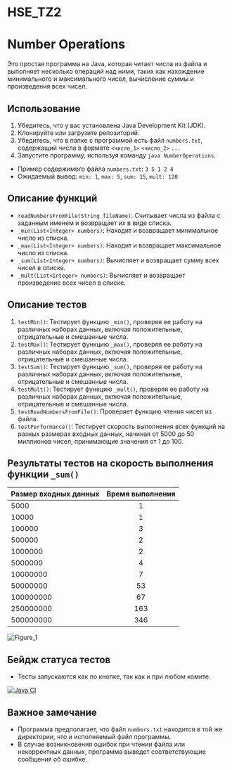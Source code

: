 # HSE_TZ2

# Number Operations

Это простая программа на Java, которая читает числа из файла и выполняет несколько операций над ними, таких как нахождение минимального и максимального чисел, вычисление суммы и произведения всех чисел.

## Использование

1. Убедитесь, что у вас установлена Java Development Kit (JDK).
2. Клонируйте или загрузите репозиторий.
3. Убедитесь, что в папке с программой есть файл `numbers.txt`, содержащий числа в формате `<число_1>` `<число_2>` `...`
4. Запустите программу, используя команду `java NumberOperations`.
- Пример содержимого файла `numbers.txt`: `3 5 1 2 4`
- Ожидаемый вывод: `min: 1`, `max: 5`, `sum: 15`, `mult: 120`

## Описание функций

- `readNumbersFromFile(String fileName)`: Считывает числа из файла с заданным именем и возвращает их в виде списка.
- `_min(List<Integer> numbers)`: Находит и возвращает минимальное число из списка.
- `_max(List<Integer> numbers)`: Находит и возвращает максимальное число из списка.
- `_sum(List<Integer> numbers)`: Вычисляет и возвращает сумму всех чисел в списке.
- `_mult(List<Integer> numbers)`: Вычисляет и возвращает произведение всех чисел в списке.

## Описание тестов

1. `testMin()`: Тестирует функцию `_min()`, проверяя ее работу на различных наборах данных, включая положительные, отрицательные и смешанные числа.
2. `testMax()`: Тестирует функцию `_max()`, проверяя ее работу на различных наборах данных, включая положительные, отрицательные и смешанные числа.
3. `testSum()`: Тестирует функцию `_sum()`, проверяя ее работу на различных наборах данных, включая положительные, отрицательные и смешанные числа.
4. `testMult()`: Тестирует функцию `_mult()`, проверяя ее работу на различных наборах данных, включая положительные, отрицательные и смешанные числа.
5. `testReadNumbersFromFile()`: Проверяет функцию чтения чисел из файла.
6. `testPerformance()`: Тестирует скорость выполнения всех функций на разных размерах входных данных, начиная от 5000 до 50 миллионов чисел, принимающие значения от 1 до 100.

## Результаты тестов на скорость выполнения функции `_sum()` 

| Размер входных данных | Время выполнения   |
| --------------------- |:------------------:|
| 5000                  | 1                  |
| 10000                 | 1                  |                  
| 100000                | 3                  |
| 500000                | 2                  |             
| 1000000               | 2                  |
| 5000000               | 4                  |
| 10000000              | 7                  |
| 50000000              | 53                 |
| 100000000             | 67                 |
| 250000000             | 163                |
| 500000000             | 346                |

![Figure_1](https://github.com/psycndr/TZ2/assets/102012523/cf762b84-8d27-44cd-be6c-88cc7edbe98c)

## Бейдж статуса тестов

- Тесты запускаются как по кнопке, так как и при любом комите.

[![Java CI](https://github.com/psycndr/TZ2/actions/workflows/ci.yml/badge.svg)](https://github.com/psycndr/TZ2/actions/workflows/ci.yml)

## Важное замечание

- Программа предполагает, что файл `numbers.txt` находится в той же директории, что и исполняемый файл программы.
- В случае возникновения ошибок при чтении файла или некорректных данных, программа выведет соответствующие сообщения об ошибке.

